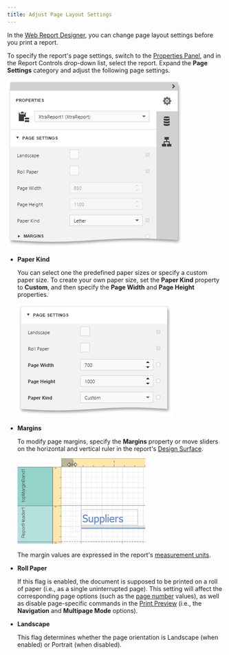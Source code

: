 ```yaml
---
title: Adjust Page Layout Settings
---
```

In the [Web Report Designer](../../../../../interface-elements-for-web/articles/report-designer.md), you can change page layout settings before you print a report.
 

To specify the report's page settings, switch to the [Properties Panel](../../../../../interface-elements-for-web/articles/report-designer/interface-elements/properties-panel.md), and in the Report Controls drop-down list, select the report. Expand the **Page Settings** category and adjust the following page settings.

![eud-page-settings-0](../../../../images/Img119977.png)
* **Paper Kind**
	
	You can select one the predefined paper sizes or specify a custom paper size. To create your own paper size, set the **Paper Kind** property to **Custom**, and then specify the **Page Width** and **Page Height** properties.
	
	![eud-page-settings-1](../../../../images/Img119978.png)
* **Margins**
	
	To modify page margins, specify the **Margins** property or move sliders on the horizontal and vertical ruler in the report's [Design Surface](../../../../../interface-elements-for-web/articles/report-designer/interface-elements/design-surface.md).
	
	![web-designer-surface-horizontal-ruler](../../../../images/Img24593.png)
	
	The margin values are expressed in the report's [measurement units](../../../../../interface-elements-for-web/articles/report-designer/creating-reports/basic-operations/change-measurement-units-of-a-report.md).
* **Roll Paper**
	
	If this flag is enabled, the document is supposed to be printed on a roll of paper (i.e., as a single uninterrupted page). This setting will affect the corresponding page options (such as the [page number](../../../../../interface-elements-for-web/articles/report-designer/creating-reports/add-details-about-a-report/add-page-numbers-and-system-information-to-a-report.md) values), as well as disable page-specific commands in the [Print Preview](../../../../../interface-elements-for-web/articles/report-designer/document-preview.md) (i.e., the **Navigation** and **Multipage Mode** options).
* **Landscape**
	
	This flag determines whether the page orientation is Landscape (when enabled) or Portrait (when disabled).
